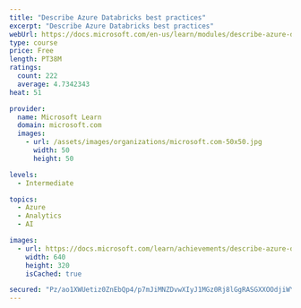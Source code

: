 ```yaml
---
title: "Describe Azure Databricks best practices"
excerpt: "Describe Azure Databricks best practices"
webUrl: https://docs.microsoft.com/en-us/learn/modules/describe-azure-databricks-best-practices/
type: course
price: Free
length: PT38M
ratings:
  count: 222
  average: 4.7342343
heat: 51

provider:
  name: Microsoft Learn
  domain: microsoft.com
  images:
    - url: /assets/images/organizations/microsoft.com-50x50.jpg
      width: 50
      height: 50

levels:
  - Intermediate

topics:
  - Azure
  - Analytics
  - AI

images:
  - url: https://docs.microsoft.com/learn/achievements/describe-azure-databricks-best-practices-social.png
    width: 640
    height: 320
    isCached: true

secured: "Pz/ao1XWUetiz0ZnEbQp4/p7mJiMNZDvwXIyJ1MGz0Rj8lGgRASGXXOOdjiWYCAkexyc3bk+Oxr//nVnkn0GaI4yVD2p1kbkH8Ng1L1nVgQI9zZM5N2wad3DYG8GThdejGOCvTaJFZwDqsehjsOSUr0hihyPzlIy3JjUIEztbEB7AR/nG0FM4xH5VrSpTUsaMR1Vdn9jNbMDtTeFCkHbVnNFd0IKE6Htbzgr6F1F9UMoSEzWoaLVo8coZAuAMo3JVyneZEiKwWE9JLhtp9Ivfft+jZdH2FtdVL7/MBTZlaoo3KJk9h5iGHLgv7dByv9KKrguAtQLqsm7k7h8FNnI1hduLQnCBaHkKjCXgtB38p3Y272kFnNdbPCMkWp8VWQPKXqKnYZ9wOSw4lUT8m14BvKyRAQ6uWFzcNYyz0+rmSI=;OABjt2gJ1a6ub4US2kQlig=="
---
```


